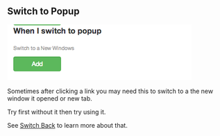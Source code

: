 ## Switch to Popup

![Switch](images/switch2popup.png)

Sometimes after clicking a link you may need this to switch to a the new window it opened or new tab.

Try first without it then try using it.

See [Switch Back](switchback.html) to learn more about that.